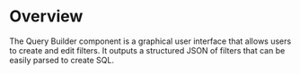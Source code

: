 # Overview

The Query Builder component is a graphical user interface that allows users to create and edit filters. It outputs a structured JSON of filters that can be easily parsed to create SQL.
